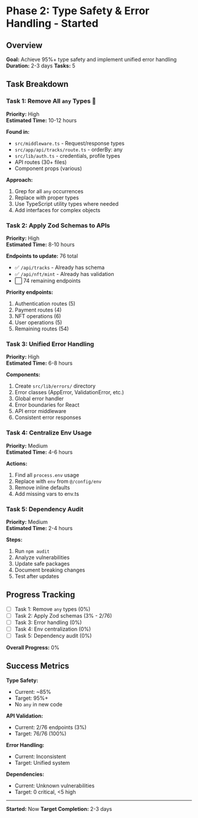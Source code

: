 # Phase 2: Type Safety & Error Handling - Started

## Overview
**Goal:** Achieve 95%+ type safety and implement unified error handling
**Duration:** 2-3 days
**Tasks:** 5

## Task Breakdown

### Task 1: Remove All `any` Types 🔄
**Priority:** High  
**Estimated Time:** 10-12 hours

**Found in:**
- `src/middleware.ts` - Request/response types
- `src/app/api/tracks/route.ts` - orderBy: any
- `src/lib/auth.ts` - credentials, profile types
- API routes (30+ files)
- Component props (various)

**Approach:**
1. Grep for all `any` occurrences
2. Replace with proper types
3. Use TypeScript utility types where needed
4. Add interfaces for complex objects

### Task 2: Apply Zod Schemas to APIs
**Priority:** High  
**Estimated Time:** 8-10 hours

**Endpoints to update:** 76 total
- ✅ `/api/tracks` - Already has schema
- ✅ `/api/nft/mint` - Already has validation
- ⬜ 74 remaining endpoints

**Priority endpoints:**
1. Authentication routes (5)
2. Payment routes (4)
3. NFT operations (6)
4. User operations (5)
5. Remaining routes (54)

### Task 3: Unified Error Handling
**Priority:** High  
**Estimated Time:** 6-8 hours

**Components:**
1. Create `src/lib/errors/` directory
2. Error classes (AppError, ValidationError, etc.)
3. Global error handler
4. Error boundaries for React
5. API error middleware
6. Consistent error responses

### Task 4: Centralize Env Usage
**Priority:** Medium  
**Estimated Time:** 4-6 hours

**Actions:**
1. Find all `process.env` usage
2. Replace with `env` from `@/config/env`
3. Remove inline defaults
4. Add missing vars to env.ts

### Task 5: Dependency Audit
**Priority:** Medium  
**Estimated Time:** 2-4 hours

**Steps:**
1. Run `npm audit`
2. Analyze vulnerabilities
3. Update safe packages
4. Document breaking changes
5. Test after updates

## Progress Tracking

- [ ] Task 1: Remove `any` types (0%)
- [ ] Task 2: Apply Zod schemas (3% - 2/76)
- [ ] Task 3: Error handling (0%)
- [ ] Task 4: Env centralization (0%)
- [ ] Task 5: Dependency audit (0%)

**Overall Progress:** 0%

## Success Metrics

**Type Safety:**
- Current: ~85%
- Target: 95%+
- No `any` in new code

**API Validation:**
- Current: 2/76 endpoints (3%)
- Target: 76/76 (100%)

**Error Handling:**
- Current: Inconsistent
- Target: Unified system

**Dependencies:**
- Current: Unknown vulnerabilities
- Target: 0 critical, <5 high

---
**Started:** Now
**Target Completion:** 2-3 days

